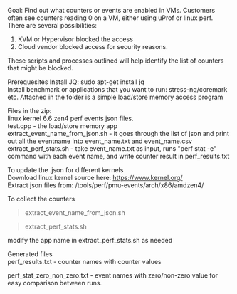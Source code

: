 Goal:
Find out what counters or events are enabled in VMs. Customers often see counters reading 0 on a VM, either using uProf or linux perf. There are several possibilities:

1. KVM or Hypervisor blocked the access
2. Cloud vendor blocked access for security reasons.


These scripts and processes outlined will help identify the list of counters that might be blocked.

Prerequesites
Install JQ: sudo apt-get install jq  
Install benchmark or applications that you want to run: stress-ng/coremark etc. Attached in the folder is a simple load/store memory access program  


Files in the zip:  
linux kernel 6.6 zen4 perf events json files.  
test.cpp - the load/store memory app  
extract_event_name_from_json.sh - it goes through the list of json and print out all the eventname into event_name.txt and event_name.csv  
extract_perf_stats.sh - take event_name.txt as input, runs "perf stat -e" command with each event name, and write counter result in perf_results.txt  


To update the .json for different kernels    
Download linux kernel source here: https://www.kernel.org/  
Extract json files from: /tools/perf/pmu-events/arch/x86/amdzen4/  


To collect the counters  
> extract_event_name_from_json.sh  

> extract_perf_stats.sh  

modify the app name in extract_perf_stats.sh as needed  

Generated files  
perf_results.txt - counter names with counter values  

perf_stat_zero_non_zero.txt - event names with zero/non-zero value for easy comparison between runs.  
